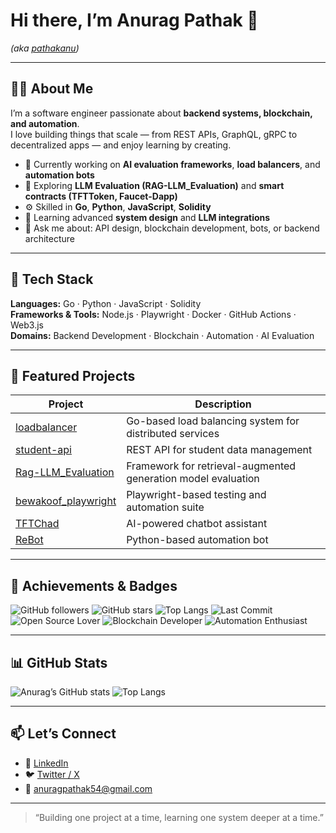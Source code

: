 # Hi there, I’m Anurag Pathak 👋  
*(aka [pathakanu](https://github.com/pathakanu))*

---

## 👨‍💻 About Me  
I’m a software engineer passionate about **backend systems, blockchain, and automation**.  
I love building things that scale — from REST APIs, GraphQL, gRPC to decentralized apps — and enjoy learning by creating.  

- 🧠 Currently working on **AI evaluation frameworks**, **load balancers**, and **automation bots**  
- 🔭 Exploring **LLM Evaluation (RAG-LLM_Evaluation)** and **smart contracts (TFTToken, Faucet-Dapp)**  
- ⚙️ Skilled in **Go**, **Python**, **JavaScript**, **Solidity**  
- 🌱 Learning advanced **system design** and **LLM integrations**  
- 💬 Ask me about: API design, blockchain development, bots, or backend architecture  

---

## 🧰 Tech Stack  
**Languages:** Go · Python · JavaScript · Solidity  
**Frameworks & Tools:** Node.js · Playwright · Docker · GitHub Actions · Web3.js  
**Domains:** Backend Development · Blockchain · Automation · AI Evaluation

---

## 🧩 Featured Projects  
| Project | Description |
|----------|--------------|
| [loadbalancer](https://github.com/pathakanu/loadbalancer) | Go-based load balancing system for distributed services |
| [student-api](https://github.com/pathakanu/student-api) | REST API for student data management |
| [Rag-LLM_Evaluation](https://github.com/pathakanu/Rag-LLM_Evaluation) | Framework for retrieval-augmented generation model evaluation |
| [bewakoof_playwright](https://github.com/pathakanu/bewakoof_playwright) | Playwright-based testing and automation suite |
| [TFTChad](https://github.com/pathakanu/TFTChad) | AI-powered chatbot assistant |
| [ReBot](https://github.com/pathakanu/ReBot) | Python-based automation bot |

---

## 🏅 Achievements & Badges  

![GitHub followers](https://img.shields.io/github/followers/pathakanu?label=Followers&style=social)
![GitHub stars](https://img.shields.io/github/stars/pathakanu?style=social)
![Top Langs](https://img.shields.io/github/languages/top/pathakanu?color=blue)
![Last Commit](https://img.shields.io/github/last-commit/pathakanu/loadbalancer)
![Open Source Lover](https://img.shields.io/badge/Open%20Source-Lover-blue)
![Blockchain Developer](https://img.shields.io/badge/Blockchain-Dev-green)
![Automation Enthusiast](https://img.shields.io/badge/Automation-❤️-yellow)

---

## 📊 GitHub Stats  

![Anurag’s GitHub stats](https://github-readme-stats.vercel.app/api?username=pathakanu&show_icons=true&theme=tokyonight)
![Top Langs](https://github-readme-stats.vercel.app/api/top-langs/?username=pathakanu&layout=compact&theme=tokyonight)

---

## 📫 Let’s Connect  
- 💼 [LinkedIn](https://www.linkedin.com/in/anurag-pathak-02836317b/)  
- 🐦 [Twitter / X](https://x.com/lookatanurag)  
- 📧 anuragpathak54@gmail.com 

---

> “Building one project at a time, learning one system deeper at a time.”
